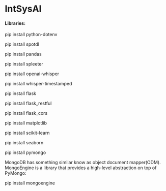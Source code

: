 # IntSysAI

#### Libraries:

pip install python-dotenv

pip install spotdl

pip install pandas

pip install spleeter

pip install openai-whisper

pip install whisper-timestamped

pip install flask

pip install flask_restful

pip install flask_cors

pip install matplotlib

pip install scikit-learn

pip install seaborn

pip install pymongo

MongoDB has something similar know as object document mapper(ODM). MongoEngine is a library that provides a high-level abstraction on top of PyMongo:

pip install mongoengine